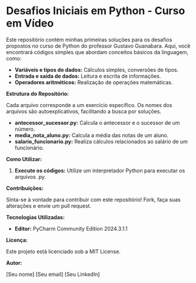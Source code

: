 # Desafios Iniciais em Python - Curso em Vídeo

Este repositório contém minhas primeiras soluções para os desafios propostos no curso de Python do professor Gustavo Guanabara. Aqui, você encontrará códigos simples que abordam conceitos básicos da linguagem, como:

* **Variáveis e tipos de dados:** Cálculos simples, conversões de tipos.
* **Entrada e saída de dados:** Leitura e escrita de informações.
* **Operadores aritméticos:** Realização de operações matemáticas.

**Estrutura do Repositório:**

Cada arquivo corresponde a um exercício específico. Os nomes dos arquivos são autoexplicativos, facilitando a busca por soluções.

* **antecessor_sucessor.py:** Calcula o antecessor e o sucessor de um número.
* **media_nota_aluno.py:** Calcula a média das notas de um aluno.
* **salario_funcionario.py:** Realiza cálculos relacionados ao salário de um funcionário.

**Como Utilizar:**

1. **Execute os códigos:** Utilize um interpretador Python para executar os arquivos .py.

**Contribuições:**

Sinta-se à vontade para contribuir com este repositório! Fork, faça suas alterações e envie um pull request.

**Tecnologias Utilizadas:**

* **Editor:** PyCharm Community Edition 2024.3.1.1

**Licença:**

Este projeto está licenciado sob a MIT License.

**Autor:**

[Seu nome]
[Seu email]
[Seu LinkedIn]
